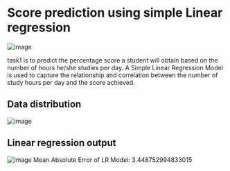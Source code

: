 # Score prediction using simple Linear regression
![image](https://user-images.githubusercontent.com/74374493/125065484-7faf9e80-e0cf-11eb-9e8e-1fd04c586b4c.png)

task1 is to predict the percentage score a student will obtain based on the number of hours he/she studies per day. A Simple Linear Regression Model is used to capture the relationship and correlation between the number of study hours per day and the score achieved.
## Data distribution
![image](https://user-images.githubusercontent.com/74374493/125065300-4840f200-e0cf-11eb-80dc-0bde144bb261.png)

## Linear regression output
![image](https://user-images.githubusercontent.com/74374493/125065644-b2599700-e0cf-11eb-88ca-49efe77db277.png)
Mean Absolute Error of LR Model:  3.448752994833015

